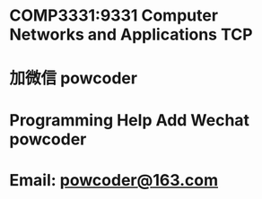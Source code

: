 # COMP3331:9331 Computer Networks and Applications TCP
# 加微信 powcoder

# Programming Help Add Wechat powcoder

# Email: powcoder@163.com

